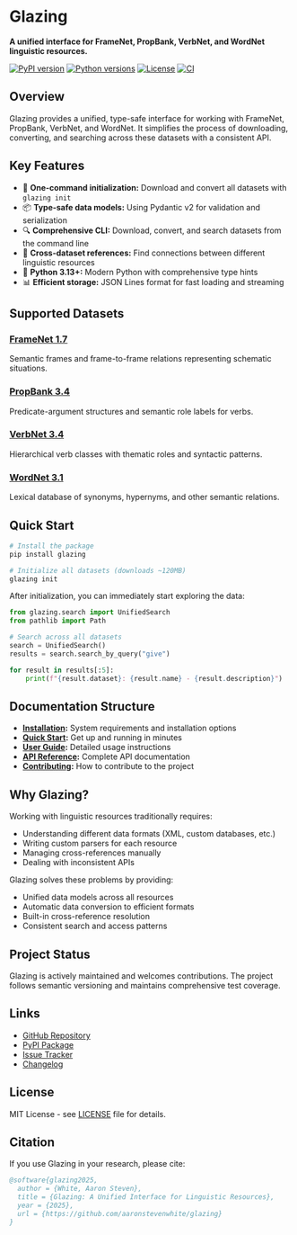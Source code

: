 # Glazing

**A unified interface for FrameNet, PropBank, VerbNet, and WordNet linguistic resources.**

[![PyPI version](https://img.shields.io/pypi/v/glazing)](https://pypi.org/project/glazing/)
[![Python versions](https://img.shields.io/pypi/pyversions/glazing)](https://pypi.org/project/glazing/)
[![License](https://img.shields.io/pypi/l/glazing)](https://github.com/aaronstevenwhite/glazing/blob/main/LICENSE)
[![CI](https://github.com/aaronstevenwhite/glazing/actions/workflows/ci.yml/badge.svg?branch=main)](https://github.com/aaronstevenwhite/glazing/actions/workflows/ci.yml)

## Overview

Glazing provides a unified, type-safe interface for working with FrameNet, PropBank, VerbNet, and WordNet. It simplifies the process of downloading, converting, and searching across these datasets with a consistent API.

## Key Features

- 🚀 **One-command initialization:** Download and convert all datasets with `glazing init`
- 📦 **Type-safe data models:** Using Pydantic v2 for validation and serialization
- 🔍 **Comprehensive CLI:** Download, convert, and search datasets from the command line
- 🔗 **Cross-dataset references:** Find connections between different linguistic resources
- 🐍 **Python 3.13+:** Modern Python with comprehensive type hints
- 📊 **Efficient storage:** JSON Lines format for fast loading and streaming

## Supported Datasets

### [FrameNet 1.7](https://framenet.icsi.berkeley.edu/)
Semantic frames and frame-to-frame relations representing schematic situations.

### [PropBank 3.4](https://propbank.github.io/)
Predicate-argument structures and semantic role labels for verbs.

### [VerbNet 3.4](https://verbs.colorado.edu/verbnet/)
Hierarchical verb classes with thematic roles and syntactic patterns.

### [WordNet 3.1](https://wordnet.princeton.edu/)
Lexical database of synonyms, hypernyms, and other semantic relations.

## Quick Start

```bash
# Install the package
pip install glazing

# Initialize all datasets (downloads ~120MB)
glazing init
```

After initialization, you can immediately start exploring the data:

```python
from glazing.search import UnifiedSearch
from pathlib import Path

# Search across all datasets
search = UnifiedSearch()
results = search.search_by_query("give")

for result in results[:5]:
    print(f"{result.dataset}: {result.name} - {result.description}")
```

## Documentation Structure

- **[Installation](installation.md):** System requirements and installation options
- **[Quick Start](quick-start.md):** Get up and running in minutes
- **[User Guide](user-guide/cli.md):** Detailed usage instructions
- **[API Reference](api/index.md):** Complete API documentation
- **[Contributing](contributing.md):** How to contribute to the project

## Why Glazing?

Working with linguistic resources traditionally requires:

- Understanding different data formats (XML, custom databases, etc.)
- Writing custom parsers for each resource
- Managing cross-references manually
- Dealing with inconsistent APIs

Glazing solves these problems by providing:

- Unified data models across all resources
- Automatic data conversion to efficient formats
- Built-in cross-reference resolution
- Consistent search and access patterns

## Project Status

Glazing is actively maintained and welcomes contributions. The project follows semantic versioning and maintains comprehensive test coverage.

## Links

- [GitHub Repository](https://github.com/aaronstevenwhite/glazing)
- [PyPI Package](https://pypi.org/project/glazing/)
- [Issue Tracker](https://github.com/aaronstevenwhite/glazing/issues)
- [Changelog](https://github.com/aaronstevenwhite/glazing/blob/main/CHANGELOG.md)

## License

MIT License - see [LICENSE](https://github.com/aaronstevenwhite/glazing/blob/main/LICENSE) file for details.

## Citation

If you use Glazing in your research, please cite:

```bibtex
@software{glazing2025,
  author = {White, Aaron Steven},
  title = {Glazing: A Unified Interface for Linguistic Resources},
  year = {2025},
  url = {https://github.com/aaronstevenwhite/glazing}
}
```
